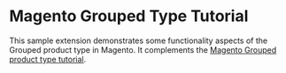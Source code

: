 Magento Grouped Type Tutorial
=============================

This sample extension demonstrates some functionality aspects of the Grouped product type in Magento. 
It complements the [Magento Grouped product type tutorial].

[Magento Grouped product type tutorial]: http://www.solvingmagento.com/magento-grouped-product-type-tutorial
